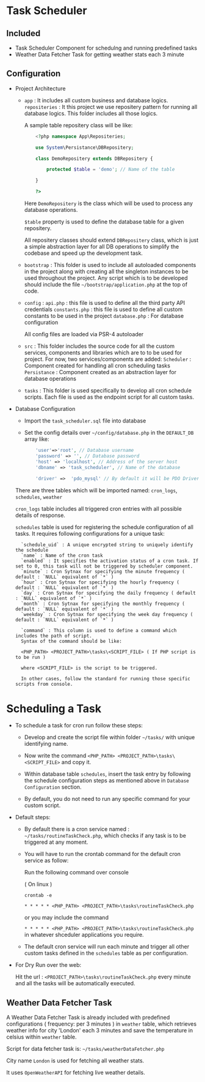 # Task Scheduler 

## Included

- Task Scheduler Component for schedulng and running predefined tasks
- Weather Data Fetcher Task for getting weather stats each 3 minute

## Configuration

- Project Architecture

    - `app` : It includes all custom business and database logics.
        `repositeries` : It this project we use repositery pattern for running all database logics.
        This folder includes all those logics.
        
        A sample table repositery class will be like: 

        ```php
            <?php namespace App\Repositeries;

            use System\Persistance\DBRepositery;

            class DemoRepositery extends DBRepositery { 

                protected $table = 'demo'; // Name of the table

            }

            ?>
        ```

        Here `DemoRepositery` is the class which will be used to process any database operations.

        `$table` property is used to define the database table for a given repositery.

        All repositery classes should extend `DBRepositery` class, which is just a simple abstraction layer for all DB operations to simplify the codebase and speed up the development task.

    - `bootstrap` : This folder is used to include all autoloaded components in the project along with creating all the singleton instances to be used throughout the project.
    Any script which is to be developed should include the file `~/bootstrap/application.php` at the top of code.

    - `config` : 
        `api.php` : this file is used to define all the third party API credentials
        `constants.php` : this file is used to define all custom constants to be used in the project
        `database.php` : For database configuration  

        All config files are loaded via PSR-4 autoloader

    - `src` : This folder includes the source code for all the custom services, components and libraries which are to to be used for project.
        For now, two services/components are added:
        `Scheduler` : Component created for handling all cron scheduling tasks
        `Persistance` : Component created as an abstraction layer for database operations

    - `tasks` : This folder is used specifically to develop all cron schedule scripts.
        Each file is used as the endpoint script for all custom tasks. 

- Database Configuration
    
    - Import the `task_scheduler.sql` file into database
    
    - Set the config details over `~/config/database.php` in the `DEFAULT_DB` array like:
        ```php 
            'user'=>'root', // Database username
            'password' => '', // Database password
            'host' => 'localhost', // Address of the server host 
            'dbname' => 'task_scheduler', // Name of the database
            
            'driver' =>  'pdo_mysql' // By default it will be PDO Driver, No need to change
        ```
    
    There are three tables which will be imported named: `cron_logs`, `schedules`, `weather`

    `cron_logs` table includes all triggered cron entries with all possible details of response.
    
    `schedules` table is used for registering the schedule configuration of all tasks.
    It requires following configurations for a unique task:

        `schedule_uid` : A unique encrypted string to uniquely identify the schedule
        `name` : Name of the cron task
        `enabled` : It specifies the activation status of a cron task. If set to 0, this task will not be triggered by scheduler component.
        `minute` : Cron Sytnax for specifying the minute frequency ( default : `NULL` equivalent of `*` )
        `hour` : Cron Sytnax for specifying the hourly frequency ( default : `NULL` equivalent of `*` )
        `day` : Cron Sytnax for specifying the daily frequency ( default : `NULL` equivalent of `*` )
        `month` : Cron Sytnax for specifying the monthly frequency ( default : `NULL` equivalent of `*` )
        `weekday` : Cron Sytnax for specifying the week day frequency ( default : `NULL` equivalent of `*` )

        `command` : This column is used to define a command which includes the path of script.
        Syntax of the command should be like: 

        <PHP_PATH> <PROJECT_PATH>\tasks\<SCRIPT_FILE> ( If PHP script is to be run )

        where <SCRIPT_FILE> is the script to be triggered.

        In other cases, follow the standard for running those specific scripts from console.


# Scheduling a Task

- To schedule a task for cron run follow these steps: 

    - Develop and create the script file within folder `~/tasks/` with unique identifying name. 

    - Now write the command `<PHP_PATH> <PROJECT_PATH>\tasks\<SCRIPT_FILE>` and copy it.

    - Within database table `schedules`, insert the task entry by following the schedule configuration steps as mentioned above in `Database Configuration` section.

    - By default, you do not need to run any specific command for your custom script.

- Default steps:

    - By default there is a cron service named : `~/tasks/routineTaskCheck.php`, which checks if any task is to be triggered at any moment.

    - You will have to run the crontab command for the default cron service as follow:
        
        Run the following command over console 

        ( On linux )
        ```
        crontab -e

        * * * * * <PHP_PATH> <PROJECT_PATH>\tasks\routineTaskCheck.php
        ```
        or you may include the command

        ``` * * * * * <PHP_PATH> <PROJECT_PATH>\tasks\routineTaskCheck.php ``` in whatever shceduler applications you require.

    - The default cron service will run each minute and trigger all other custom tasks defined in the `schedules` table as per configuration.

- For Dry Run over the web: 

    Hit the url :  `<PROJECT_PATH>\tasks\routineTaskCheck.php` every minute and all the tasks will be automatically executed.

## Weather Data Fetcher Task

A Weather Data Fetcher Task is already included with predefined configurations ( frequency: per 3 minutes ) in `weather` table, which retrieves weather info for city 'London' each 3 minutes and save the temperature in celsius within `weather` table.

Script for data fetcher task is: `~/tasks/weatherDataFetcher.php`

City name `London` is used for fetching all weather stats.

It uses `OpenWeatherAPI` for fetching live weather details.


